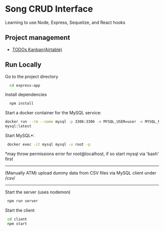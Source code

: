 
# Song CRUD Interface

Learning to use Node, Express, Sequelize, and React hooks


## Project management

- [TODOs Kanban(Airtable)](https://airtable.com/shrJfd4PVABGeYG2d/tbl1ykzEoqysY8oHv)


## Run Locally

Go to the project directory

```bash
  cd express-app
```

Install dependencies

```bash
  npm install
```


Start a docker container for the MySQL service:
```bash
docker run --rm --name mysql -p 3306:3306 -e MYSQL_USER=user -e MYSQL_ROOT_PASSWORD=pw -e MYSQL_PASSWORD=dev -e MYSQL_DATABASE=db -d 
mysql:latest
```

Start MySQL\*:
```bash
 docker exec -it mysql mysql -u root -p
```
\*may throw permissions error for root@localhost, if so start mysql via 'bash' first

--- 

(Manually ATM) upload dummy data from CSV files via MySQL client under /csv/

---

Start the server (uses nodemon)

```bash
 npm run server
```

Start the client 
```bash
 cd client
 npm start
```